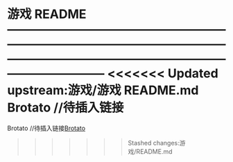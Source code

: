 游戏 README
——————————————————————————————————————————————————————————————
<<<<<<< Updated upstream:游戏/游戏 README.md
Brotato //待插入链接
=======
Brotato //待插入链接[Brotato](https://github.com/Xuhaner/Xuhan-Blog/blob/0b02a2cd5625b2ceb9b510911f38ff32b8553d49/%E6%B8%B8%E6%88%8F/Brotato/%E6%AD%A6%E5%99%A8%E8%AF%B4%E6%98%8E.md)
>>>>>>> Stashed changes:游戏/README.md
